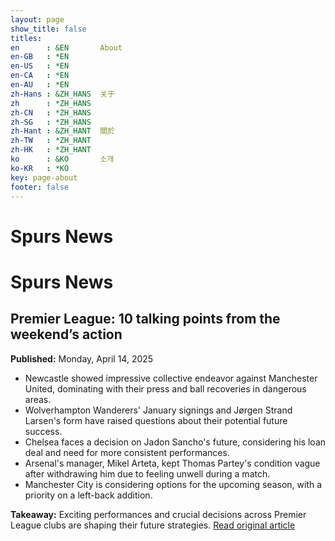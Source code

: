 ```yaml
---
layout: page
show_title: false
titles:
en      : &EN       About
en-GB   : *EN
en-US   : *EN
en-CA   : *EN
en-AU   : *EN
zh-Hans : &ZH_HANS  关于
zh      : *ZH_HANS
zh-CN   : *ZH_HANS
zh-SG   : *ZH_HANS
zh-Hant : &ZH_HANT  關於
zh-TW   : *ZH_HANT
zh-HK   : *ZH_HANT
ko      : &KO       소개
ko-KR   : *KO
key: page-about
footer: false
---
```



# Spurs News

# Spurs News
## Premier League: 10 talking points from the weekend’s action
**Published:** Monday, April 14, 2025

- Newcastle showed impressive collective endeavor against Manchester United, dominating with their press and ball recoveries in dangerous areas.
- Wolverhampton Wanderers' January signings and Jørgen Strand Larsen's form have raised questions about their potential future success.
- Chelsea faces a decision on Jadon Sancho's future, considering his loan deal and need for more consistent performances.
- Arsenal's manager, Mikel Arteta, kept Thomas Partey's condition vague after withdrawing him due to feeling unwell during a match.
- Manchester City is considering options for the upcoming season, with a priority on a left-back addition.

**Takeaway:** Exciting performances and crucial decisions across Premier League clubs are shaping their future strategies. [Read original article](https://www.theguardian.com/football/2025/apr/14/premier-league-10-talking-points-from-the-weekends-action)

